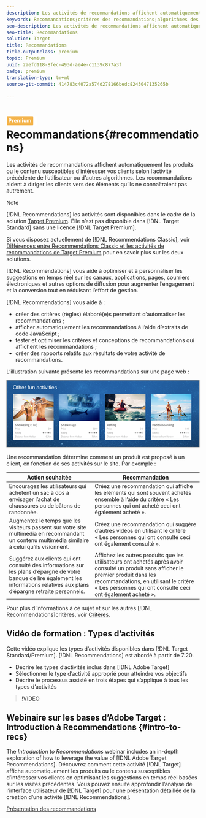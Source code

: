 ```yaml
---
description: Les activités de recommandations affichent automatiquement les produits ou le contenu susceptibles d’intéresser vos clients selon l’activité précédente de l’utilisateur ou d’autres algorithmes. Les recommandations aident à diriger les clients vers des éléments qu’ils ne connaîtraient pas autrement.
keywords: Recommandations;critères des recommandations;algorithmes des recommandations;activité de recommandations;critères;ciblage des recommandations
seo-description: Les activités de recommandations affichent automatiquement les produits ou le contenu susceptibles d’intéresser vos clients selon l’activité précédente de l’utilisateur ou d’autres algorithmes. Les recommandations aident à diriger les clients vers des éléments qu’ils ne connaîtraient pas autrement.
seo-title: Recommandations
solution: Target
title: Recommandations
title-outputclass: premium
topic: Premium
uuid: 2aefd118-8fec-493d-ae4e-c1139c877a3f
badge: premium
translation-type: tm+mt
source-git-commit: 414783c4072a574d278166bedc8243047135265b

---
```



# ![PREMIUM](/help/assets/premium.png) Recommandations{#recommendations}

Les activités de recommandations affichent automatiquement les produits ou le contenu susceptibles d’intéresser vos clients selon l’activité précédente de l’utilisateur ou d’autres algorithmes. Les recommandations aident à diriger les clients vers des éléments qu’ils ne connaîtraient pas autrement.

>[!NOTE]
>
>[!DNL Recommendations] les activités sont disponibles dans le cadre de la solution [Target Premium](/help/c-intro/intro.md#premium). Elle n’est pas disponible dans [!DNL Target Standard] sans une licence [!DNL Target Premium].
>
>Si vous disposez actuellement de [!DNL Recommendations Classic], voir [Différences entre Recommendations Classic et les activités de recommandations de Target Premium](../c-recommendations/c-recommendations-faq/recommendations-classic-versus-recommendations-activities-target-premium.md#concept_A80223EF66634EA380580C2823A581C5) pour en savoir plus sur les deux solutions.

[!DNL Recommendations] vous aide à optimiser et à personnaliser les suggestions en temps réel sur les canaux, applications, pages, courriers électroniques et autres options de diffusion pour augmenter l’engagement et la conversion tout en réduisant l’effort de gestion.

[!DNL Recommendations] vous aide à :

* créer des critères (règles) élaboré(e)s permettant d’automatiser les recommandations ;
* afficher automatiquement les recommandations à l’aide d’extraits de code JavaScript ;
* tester et optimiser les critères et conceptions de recommandations qui affichent les recommandations ;
* créer des rapports relatifs aux résultats de votre activité de recommandations.

L’illustration suivante présente les recommandations sur une page web :

![](assets/velocity_example.png)

Une recommandation détermine comment un produit est proposé à un client, en fonction de ses activités sur le site. Par exemple :

| Action souhaitée | Recommandation |
|--- |--- |
| Encouragez les utilisateurs qui achètent un sac à dos à envisager l’achat de chaussures ou de bâtons de randonnée. | Créez une recommandation qui affiche les éléments qui sont souvent achetés ensemble à l’aide du critère « Les personnes qui ont acheté ceci ont également acheté ». |
| Augmentez le temps que les visiteurs passent sur votre site multimédia en recommandant un contenu multimédia similaire à celui qu’ils visionnent. | Créez une recommandation qui suggère d’autres vidéos en utilisant le critère « Les personnes qui ont consulté ceci ont également consulté ». |
| Suggérez aux clients qui ont consulté des informations sur les plans d’épargne de votre banque de lire également les informations relatives aux plans d’épargne retraite personnels. | Affichez les autres produits que les utilisateurs ont achetés après avoir consulté un produit sans afficher le premier produit dans les recommandations, en utilisant le critère « Les personnes qui ont consulté ceci ont également acheté ». |
</table>

Pour plus d’informations à ce sujet et sur les autres [!DNL Recommendations]critères, voir [Critères](../c-recommendations/c-algorithms/algorithms.md#concept_4BD01DC437F543C0A13621C93A302750).

## Vidéo de formation : Types d’activités

Cette vidéo explique les types d’activités disponibles dans [!DNL Target Standard/Premium]. [!DNL Recommendations] est abordé à partir de 7:20.

* Décrire les types d’activités inclus dans [!DNL Adobe Target]
* Sélectionner le type d’activité approprié pour atteindre vos objectifs
* Décrire le processus assisté en trois étapes qui s’applique à tous les types d’activités

>[!VIDEO](https://video.tv.adobe.com/v/17386?captions=fre_fr)

## Webinaire sur les bases d’Adobe Target : Introduction à Recommendations {#intro-to-recs}

The *Introduction to Recommendations* webinar includes an in-depth exploration of how to leverage the value of [!DNL Adobe Target Recommendations]. Découvrez comment cette activité [!DNL Target] affiche automatiquement les produits ou le contenu susceptibles d’intéresser vos clients en optimisant les suggestions en temps réel basées sur les visites précédentes. Vous pouvez ensuite approfondir l’analyse de l’interface utilisateur de [!DNL Target] pour une présentation détaillée de la création d’une activité [!DNL Recommendations].

[Présentation des recommandations](https://forums.adobe.com/external-link.jspa?url=https%3A%2F%2Fadobecustomersuccess.adobeconnect.com%2Fp8gt31drhs3e%2F%3FOWASP_CSRFTOKEN%3D4bd6cac5d0806167ee0a5449ba93d6300548d09c922bcb751c38973897a5703a)